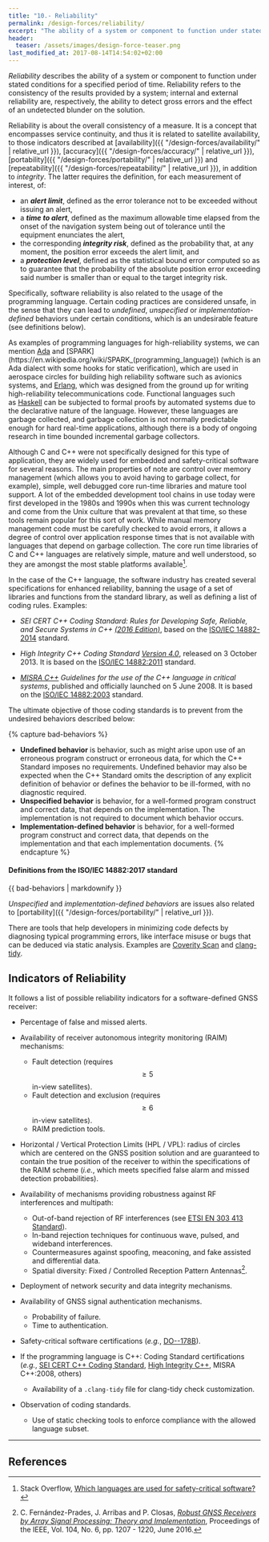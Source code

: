 ```yaml
---
title: "10.- Reliability"
permalink: /design-forces/reliability/
excerpt: "The ability of a system or component to function under stated conditions for a specified period of time."
header:
  teaser: /assets/images/design-force-teaser.png
last_modified_at: 2017-08-14T14:54:02+02:00
---
```


_Reliability_ describes the ability of a system or component to function under stated conditions for a specified period of time. Reliability refers to the consistency of the results provided by a system; internal and external reliability are, respectively, the ability to detect gross errors and the effect of an undetected blunder on the solution.

Reliability is about the overall consistency of a measure. It is a concept that encompasses service continuity, and thus it is related to satellite availability, to those indicators described at [availability]({{ "/design-forces/availability/" | relative_url }}), [accuracy]({{ "/design-forces/accuracy/" | relative_url }}), [portability]({{ "/design-forces/portability/" | relative_url }}) and [repeatability]({{ "/design-forces/repeatability/" | relative_url }}), in addition to _integrity_. The latter requires the definition, for each measurement of interest, of:

* an **_alert limit_**, defined as the error tolerance not to be exceeded without issuing an alert,
* a **_time to alert_**, defined as the maximum allowable time elapsed from the onset of the navigation system being out of tolerance until the equipment enunciates the alert,
* the corresponding **_integrity risk_**, defined as the probability that, at any moment, the position error exceeds the alert limit, and
* a **_protection level_**, defined as the statistical bound error computed so as to guarantee that the probability of the absolute position error exceeding said number is smaller than or equal to the target integrity risk.


Specifically, software reliability is also related to the usage of the programming language. Certain coding practices are considered unsafe, in the sense that they can lead to _undefined_,  _unspecified_ or _implementation-defined_ behaviors under certain conditions, which is an undesirable feature (see definitions below).

As examples of programming languages for high-reliability systems, we can mention [Ada](https://en.wikipedia.org/wiki/Ada_(programming_language)) and [SPARK](https://en.wikipedia.org/wiki/SPARK_(programming_language)) (which is an Ada dialect with some hooks for static verification), which are used in aerospace circles for building high reliability software such as avionics systems, and [Erlang](http://www.erlang.org), which was designed from the ground up for writing high-reliability telecommunications code. Functional languages such as [Haskell](https://wiki.haskell.org/Haskell) can be subjected to formal proofs by automated systems due to the declarative nature of the language. However, these languages are garbage collected, and garbage collection is not normally predictable enough for hard real-time applications, although there is a body of ongoing research in time bounded incremental garbage collectors.

Although C and C++ were not specifically designed for this type of application, they are widely used for embedded and safety-critical software for several reasons. The main properties of note are control over memory management (which allows you to avoid having to garbage collect, for example), simple, well debugged core run-time libraries and mature tool support. A lot of the embedded development tool chains in use today were first developed in the 1980s and 1990s when this was current technology and come from the Unix culture that was prevalent at that time, so these tools remain popular for this sort of work. While manual memory management code must be carefully checked to avoid errors, it allows a degree of control over application response times that is not available with languages that depend on garbage collection. The core run time libraries of C and C++ languages are relatively simple, mature and well understood, so they are amongst the most stable platforms available[^StackOverflow].

In the case of the C++ language, the software industry has created several specifications for enhanced reliability, banning the usage of a set of libraries and functions from the standard library, as well as defining a list of coding rules. Examples:

* _SEI CERT C++ Coding Standard: Rules for Developing Safe, Reliable, and Secure Systems in C++ [(2016 Edition)](https://resources.sei.cmu.edu/library/asset-view.cfm?assetID=494932)_, based on the [ISO/IEC 14882-2014](https://www.iso.org/standard/64029.html) standard.

* _High Integrity C++ Coding Standard [Version 4.0](http://www.codingstandard.com)_, released on 3 October 2013. It is based on the [ISO/IEC 14882:2011](https://www.iso.org/standard/50372.html) standard.

* _[MISRA C++](https://www.misra.org.uk/Activities/MISRAC/tabid/171/Default.aspx) Guidelines for the use of the C++ language in critical systems_, published and officially launched on 5 June 2008. It is based on the [ISO/IEC 14882:2003](https://www.iso.org/standard/38110.html) standard.

The ultimate objective of those coding standards is to prevent from the undesired behaviors described below:

{% capture bad-behaviors %}
* **Undefined behavior** is behavior, such as might arise upon use of an erroneous program construct or erroneous data, for which the C++ Standard imposes no requirements. Undefined behavior may also be expected when the C++ Standard omits the description of any explicit definition of behavior or defines the behavior to be ill-formed, with no diagnostic required.
* **Unspecified behavior** is behavior, for a well-formed program construct and correct data, that depends on the implementation. The implementation is not required to document which behavior occurs.
* **Implementation-defined behavior** is behavior, for a well-formed program construct and correct data, that depends on the implementation and that each implementation documents.
{% endcapture %}

<div class="notice--danger">
  <h4>Definitions from the ISO/IEC 14882:2017 standard</h4>
  {{ bad-behaviors | markdownify }}
</div>

_Unspecified_ and _implementation-defined behaviors_ are issues also related to [portability]({{ "/design-forces/portability/" | relative_url }}).


There are tools that help developers in minimizing code defects by diagnosing typical programming errors, like interface misuse or bugs that can be deduced via static analysis. Examples are [Coverity Scan](https://scan.coverity.com/) and [clang-tidy](https://clang.llvm.org/extra/clang-tidy/).



## Indicators of Reliability

It follows a list of possible reliability indicators for a software-defined GNSS receiver:

* Percentage of false and missed alerts.
* Availability of receiver autonomous integrity monitoring (RAIM) mechanisms:
  - Fault detection (requires $$ \geq 5 $$ in-view satellites).
  - Fault detection and exclusion (requires $$ \geq 6 $$ in-view satellites).
  - RAIM prediction tools.

* Horizontal / Vertical Protection Limits (HPL / VPL):  radius of circles which are centered on the GNSS position solution and are guaranteed to contain the true position of the receiver to within the specifications of the RAIM scheme (_i.e._, which meets specified false alarm and  missed detection probabilities).

* Availability of mechanisms providing robustness against RF interferences and multipath:
  - Out-of-band rejection of RF interferences (see [ETSI EN 303 413 Standard](https://portal.etsi.org/webapp/WorkProgram/Report_WorkItem.asp?WKI_ID=48239)).
  - In-band rejection techniques for continuous wave, pulsed, and wideband interferences.
  - Countermeasures against spoofing, meaconing, and fake assisted and differential data.
  - Spatial diversity: Fixed / Controlled Reception Pattern Antennas[^Fernandez16].

* Deployment of network security and data integrity mechanisms.
* Availability of GNSS signal authentication mechanisms.
  - Probability of failure.
  - Time to authentication.

* Safety-critical software certifications (_e.g._, [DO--178B](https://en.wikipedia.org/wiki/DO-178B)).

* If the programming language is C++: Coding Standard certifications (_e.g._, [SEI CERT C++ Coding Standard](https://resources.sei.cmu.edu/library/asset-view.cfm?assetID=494932), [High Integrity C++](http://www.programmingresearch.com/coding-standards/high-integrity-cpp/), MISRA C++:2008, others)
  - Availability of a `.clang-tidy` file for clang-tidy check customization.

* Observation of coding standards.
  - Use of static checking tools to enforce compliance with the allowed language subset.

-----


## References

[^StackOverflow]: Stack Overflow, [Which languages are used for safety-critical software?]( https://stackoverflow.com/questions/243387/which-languages-are-used-for-safety-critical-software/243573#243573)

[^Fernandez16]: C. Fern&aacute;ndez-Prades, J. Arribas and P. Closas, [_Robust GNSS Receivers by Array Signal Processing: Theory and Implementation_](https://ieeexplore.ieee.org/document/7444116/), Proceedings of the IEEE, Vol. 104, No. 6, pp. 1207 - 1220, June 2016.
